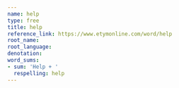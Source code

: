 ```yaml
---
name: help
type: free
title: help
reference_link: https://www.etymonline.com/word/help
root_name: 
root_language: 
denotation: 
word_sums:
- sum: 'Help + '
  respelling: help
---
```

